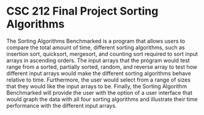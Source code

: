 # CSC 212 Final Project Sorting Algorithms


The Sorting Algorithms Benchmarked is a program that allows users to compare the total amount of time, different sorting algorithms, such as insertion sort, quicksort, mergesort, and counting sort required to sort input arrays in ascending orders. The input arrays that the program would test range from a sorted, partially sorted, random, and reverse array to test how different input arrays would make the different sorting algorithms behave relative to time. Furthermore, the user would select from a range of sizes that they would like the input arrays to be. Finally, the Sorting Algorithm Benchmarked will provide the user with the option of a user interface that would graph the data with all four sorting algorithms and illustrate their time performance with the different input arrays.


